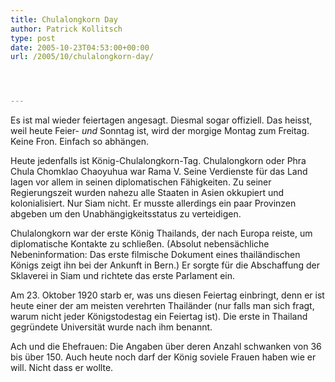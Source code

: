 ```yaml
---
title: Chulalongkorn Day
author: Patrick Kollitsch
type: post
date: 2005-10-23T04:53:00+00:00
url: /2005/10/chulalongkorn-day/




---
```

Es ist mal wieder feiertagen angesagt. Diesmal sogar offiziell. Das heisst, weil heute Feier- _und_ Sonntag ist, wird der morgige Montag zum Freitag. Keine Fron. Einfach so abhängen. 

Heute jedenfalls ist König-Chulalongkorn-Tag. Chulalongkorn oder Phra Chula Chomklao Chaoyuhua war Rama V. Seine Verdienste für das Land lagen vor allem in seinen diplomatischen Fähigkeiten. Zu seiner Regierungszeit wurden nahezu alle Staaten in Asien okkupiert und kolonialisiert. Nur Siam nicht. Er musste allerdings ein paar Provinzen abgeben um den Unabhängigkeitsstatus zu verteidigen.

Chulalongkorn war der erste König Thailands, der nach Europa reiste, um diplomatische Kontakte zu schließen. (Absolut nebensächliche Nebeninformation: Das erste filmische Dokument eines thailändischen Königs zeigt ihn bei der Ankunft in Bern.) Er sorgte für die Abschaffung der Sklaverei in Siam und richtete das erste Parlament ein. 

Am 23. Oktober 1920 starb er, was uns diesen Feiertag einbringt, denn er ist heute einer der am meisten verehrten Thailänder (nur falls man sich fragt, warum nicht jeder Königstodestag ein Feiertag ist). Die erste in Thailand gegründete Universität wurde nach ihm benannt.

Ach und die Ehefrauen: Die Angaben über deren Anzahl schwanken von 36 bis über 150. Auch heute noch darf der König soviele Frauen haben wie er will. Nicht dass er wollte.
